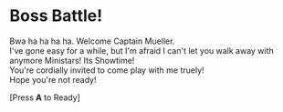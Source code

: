 # Boss Battle!

Bwa ha ha ha ha. Welcome Captain Mueller.  
I've gone easy for a while, but I'm afraid I can't let you walk away with anymore Ministars! Its Showtime!  
You're cordially invited to come play with me truely!  
Hope you're not ready!  

[Press **A** to Ready]

